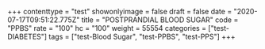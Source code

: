 +++
contenttype = "test"
showonlyimage = false
draft = false
date = "2020-07-17T09:51:22.775Z"
title = "POSTPRANDIAL BLOOD SUGAR"
code = "PPBS"
rate = "100"
hc = "100"
weight = 55554
categories = ["test-DIABETES"]
tags = ["test-Blood Sugar", "test-PPBS", "test-PPS"]
+++

